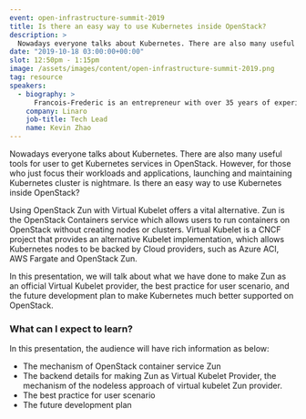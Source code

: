 ```yaml
---
event: open-infrastructure-summit-2019
title: Is there an easy way to use Kubernetes inside OpenStack?
description: >
  Nowadays everyone talks about Kubernetes. There are also many useful tools for user to get Kubernetes services in OpenStack. However, for those who just focus their workloads and applications, launching and maintaining Kubernetes cluster is nightmare. Is there an easy way to use Kubernetes inside OpenStack?
date: "2019-10-18 03:00:00+00:00"
slot: 12:50pm - 1:15pm
image: /assets/images/content/open-infrastructure-summit-2019.png
tag: resource
speakers:
  - biography: >
      Francois-Frederic is an entrepreneur with over 35 years of experience in technical, sales and marketing positions. Prior to joining Linaro, Francois-Frederic was VP Business Development at 6WIND where he has been instrumental in creating success for SDN and NFV offerings. Prior to that, he has been CTO and co-founder of Vedicis where he led architecture and development teams, and previously he held several technical and marketing functions at Olivetti, Unisys, Access360, Tempoline, Versada Networks, NetSecureOne and Radware. Francois-Frederic holds a degree in computing science from Universite de Paris VII. He is the author of seven granted patents.
    company: Linaro
    job-title: Tech Lead
    name: Kevin Zhao
---
```


Nowadays everyone talks about Kubernetes. There are also many useful tools for user to get Kubernetes services in OpenStack. However, for those who just focus their workloads and applications, launching and maintaining Kubernetes cluster is nightmare. Is there an easy way to use Kubernetes inside OpenStack?

Using OpenStack Zun with Virtual Kubelet offers a vital alternative. Zun is the OpenStack Containers service which allows users to run containers on OpenStack without creating nodes or clusters. Virtual Kubelet is a CNCF project that provides an alternative Kubelet implementation, which allows Kubernetes nodes to be backed by Cloud providers, such as Azure ACI, AWS Fargate and OpenStack Zun.

In this presentation, we will talk about what we have done to make Zun as an official Virtual Kubelet provider, the best practice for user scenario, and the future development plan to make Kubernetes much better supported on OpenStack.

### What can I expect to learn?

In this presentation, the audience will have rich information as below:

- The mechanism of OpenStack container service Zun
- The backend details for making Zun as Virtual Kubelet Provider, the mechanism of the nodeless approach of virtual kubelet Zun provider.
- The best practice for user scenario
- The future development plan
